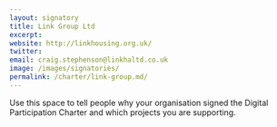```yaml
---
layout: signatory
title: Link Group Ltd
excerpt: 
website: http://linkhousing.org.uk/
twitter: 
email: craig.stephenson@linkhaltd.co.uk
image: /images/signatories/
permalink: /charter/link-group.md/ 
---
```


Use this space to tell people why your organisation signed the Digital Participation Charter and which projects you are supporting.
